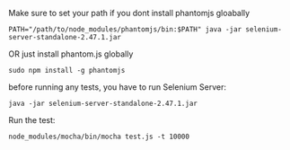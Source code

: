Make sure to set your path if you dont install phantomjs gloabally

```
PATH="/path/to/node_modules/phantomjs/bin:$PATH" java -jar selenium-server-standalone-2.47.1.jar
```

OR just install phantom.js globally

```
sudo npm install -g phantomjs
```
before running any tests, you have to run Selenium Server:

```
java -jar selenium-server-standalone-2.47.1.jar
```
Run the test:

```
node_modules/mocha/bin/mocha test.js -t 10000
```
